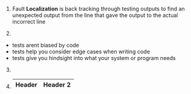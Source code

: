 1. Fault **Localization** is back tracking through testing outputs to find an unexpected output from the line that gave the output to the actual incorrect line

2.
- tests arent biased by code
- tests help you consider edge cases when writing code
- tests give you hindsight into what your system or program needs

3.

4. |Header | Header 2|
   |-------|---------|